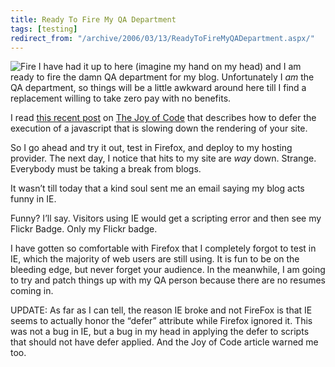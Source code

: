 ```yaml
---
title: Ready To Fire My QA Department
tags: [testing]
redirect_from: "/archive/2006/03/13/ReadyToFireMyQADepartment.aspx/"
---
```


![Fire](https://haacked.com/assets/images/FireBurn.jpg) I have had it up to here
(imagine my hand on my head) and I am ready to fire the damn QA
department for my blog. Unfortunately I *am* the QA department, so
things will be a little awkward around here till I find a replacement
willing to take zero pay with no benefits.

I read [this recent
post](http://www.thejoyofcode.com/Is_a_script_tag_slowing_down_your_web_page.aspx "Deferring Script Tags")
on [The Joy of Code](http://www.thejoyofcode.com/ "The Joy Of Code")
that describes how to defer the execution of a javascript that is
slowing down the rendering of your site.

So I go ahead and try it out, test in Firefox, and deploy to my hosting
provider. The next day, I notice that hits to my site are *way* down.
Strange. Everybody must be taking a break from blogs.

It wasn’t till today that a kind soul sent me an email saying my blog
acts funny in IE.

Funny? I’ll say. Visitors using IE would get a scripting error and then
see my Flickr Badge. Only my Flickr badge.

I have gotten so comfortable with Firefox that I completely forgot to
test in IE, which the majority of web users are still using. It is fun
to be on the bleeding edge, but never forget your audience. In the
meanwhile, I am going to try and patch things up with my QA person
because there are no resumes coming in.

UPDATE: As far as I can tell, the reason IE broke and not FireFox is
that IE seems to actually honor the “defer” attribute while Firefox
ignored it. This was not a bug in IE, but a bug in my head in applying
the defer to scripts that should not have defer applied. And the Joy of
Code article warned me too.

